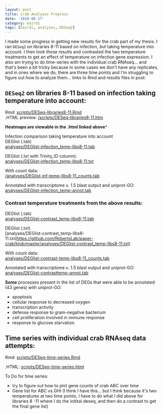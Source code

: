 ```yaml
---
layout: post
title: Crab Analyses Progress
date: '2020-06-17'
category: bairdi
tags: [bairdi, analyses, DESeq2]
---
```

I made some progress in getting new results for the crab part of my thesis. I ran `DESeq2` on libraries 8-11 based on infection, but taking temperature into account. I then took those results and contrasted the two temperature treatments to get an effect of temperature on infection gene expression. I also am trying to do time-series with the individual crab RNAseq... and that's been a bit tricky because in some cases we don't have any replicates, and in ones where we do, there are three time points and I'm struggling to figure out how to analyze them... links to Rmd and results files in post: 

## `DESeq2` on libraries 8-11 based on infection taking temperature into account: 
Rmd: [scripts/DESeq-libraries8-11.Rmd](https://github.com/RobertsLab/paper-crab/blob/master/scripts/DESeq-libraries8-11.Rmd)      
.HTML preview: [/scripts/DESeq-libraries8-11.htm](https://htmlpreview.github.io/?https://github.com/RobertsLab/paper-crab/blob/master/scripts/DESeq-libraries8-11.html)      

**Heatmaps are viewable in the .html linked above^**

Infection comparison taking temperature into account       
DEGlist (.tab)             
[analyses/DEGlist-infection_temp-libs8-11.tab](https://github.com/RobertsLab/paper-crab/blob/master/analyses/DEGlist-infection_temp-libs8-11.tab)        

DEGlist (.txt with Trinity_ID column):            
[analyses/DEGlist-infection_temp-libs8-11.txt](https://github.com/RobertsLab/paper-crab/blob/master/analyses/DEGlist-infection_temp-libs8-11.txt)        

With count data:        
[/analyses/DEGlist-inf-temp-libs8-11_counts.tab](https://github.com/RobertsLab/paper-crab/blob/master/analyses/DEGlist-inf-temp-libs8-11_counts.tab)      
 
Annotated with transcriptome v. 1.5 blast output and uniprot-GO:          
[analyses/DEGlist-infection_temp-annot.tab](https://github.com/RobertsLab/paper-crab/blob/master/analyses/DEGlist-infection_temp-annot.tab)    

### Contrast temperature treatments from the above results:    
DEGlist (.tab)          
[analyses/DEGlist-contrast_temp-libs8-11.tab](https://github.com/RobertsLab/paper-crab/blob/master/analyses/DEGlist-contrast_temp-libs8-11.tab)     

DEGlist (.txt)          
[analyses/DEGlist-contrast_temp-libs8-11.txt(https://github.com/RobertsLab/paper-crab/blob/master/analyses/DEGlist-contrast_temp-libs8-11.txt)       

With count data:          
[analyses/DEGlist-contrast-temp-libs8-11_counts.tab](https://github.com/RobertsLab/paper-crab/blob/master/analyses/DEGlist-contrast-temp-libs8-11_counts.tab)      

Annotated with transcriptome v. 1.5 blast output and uniprot-GO:           
[analyses/DEGlist-contrasttemp-annot.tab](https://github.com/RobertsLab/paper-crab/blob/master/analyses/DEGlist-contrasttemp-annot.tab)

**Some** processes present in the list of DEGs that were able to be annotated (43 genes) with uniprot-GO:     
- apoptosis    
- cellular response to decreased oxygen     
- transcription activity    
- defense response to gram-negative bacterium      
- cell proliferation involved in immune response      
- response to glucose starvation    

## Time series with individual crab RNAseq data attempts: 

Rmd: [scripts/DESeq-time-series.Rmd](https://github.com/RobertsLab/paper-crab/blob/master/scripts/DESeq-time-series.Rmd)      

.HTML: [scripts/DESeq-time-series.html](https://htmlpreview.github.io/?https://github.com/RobertsLab/paper-crab/blob/master/scripts/DESeq-time-series.html)

To Do for time series:       
- try to figure out how to plot gene counts of crab ABC over time      
- Gene list for ABC vs GHI (I think I have this... but I think because it's two temperatures at two time points, I have to do what I did above for libraries 8 -11 where I do the initital deseq, and then do a contrast to get the final gene list)






